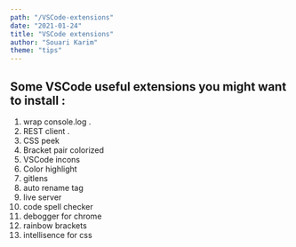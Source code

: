 ```yaml
---
path: "/VSCode-extensions"
date: "2021-01-24"
title: "VSCode extensions"
author: "Souari Karim"
theme: "tips"
---
```


## Some VSCode useful extensions you might want to install :

1. wrap console.log .
1. REST client .
1. CSS peek
1. Bracket pair colorized
1. VSCode incons
1. Color highlight
1. gitlens
1. auto rename tag
1. live server
1. code spell checker
1. debogger for chrome
1. rainbow brackets
1. intellisence for css
